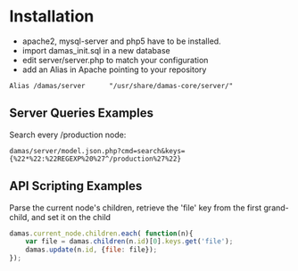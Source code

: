 # Installation
* apache2, mysql-server and php5 have to be installed.
* import damas_init.sql in a new database
* edit server/server.php to match your configuration
* add an Alias in Apache pointing to your repository

`Alias /damas/server      "/usr/share/damas-core/server/"`



## Server Queries Examples
Search every /production node:

    damas/server/model.json.php?cmd=search&keys={%22*%22:%22REGEXP%20%27^/production%27%22}

## API Scripting Examples
Parse the current node's children, retrieve the 'file' key from the first grand-child, and set it on the child
```js
damas.current_node.children.each( function(n){
    var file = damas.children(n.id)[0].keys.get('file');
    damas.update(n.id, {file: file});
});
```
